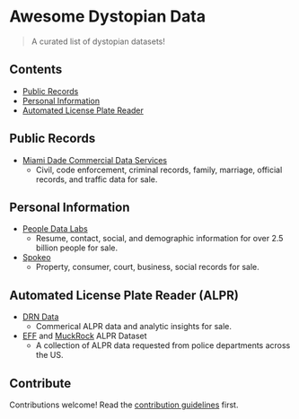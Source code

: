 # Awesome Dystopian Data

> A curated list of dystopian datasets!


## Contents

- [Public Records](#public-records)
- [Personal Information](#personal-information)
- [Automated License Plate Reader](#automated-license-plate-reader-alpr)

## Public Records
- [Miami Dade Commercial Data Services](https://www.miami-dadeclerk.com/commercial_data_servicesb.asp)
    - Civil, code enforcement, criminal records, family, marriage, official records, and traffic data for sale.

## Personal Information
- [People Data Labs](https://www.peopledatalabs.com/)
    - Resume, contact, social, and demographic information for over 2.5 billion people for sale.
- [Spokeo](https://www.spokeo.com/)
    - Property, consumer, court, business, social records for sale.

## Automated License Plate Reader (ALPR)
- [DRN Data](https://drndata.com/)
    - Commerical ALPR data and analytic insights for sale.
- [EFF](https://www.eff.org/pages/automated-license-plate-reader-dataset) and [MuckRock](https://www.muckrock.com/news/archives/2018/nov/15/download-the-alpr-dataset/) ALPR Dataset
    - A collection of ALPR data requested from police departments across the US.

## Contribute

Contributions welcome! Read the [contribution guidelines](contributing.md) first.
